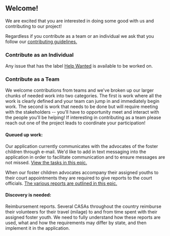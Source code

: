 ## Welcome!

We are excited that you are interested in doing some good with us and contributing to our project! 

Regardless if you contribute as a team or an individual we ask that you follow our [contributing guidelines.](https://github.com/rubyforgood/casa/blob/main/doc/CONTRIBUTING.md)


### Contribute as an Individual

Any issue that has the label [Help Wanted](https://github.com/rubyforgood/casa/issues?q=is%3Aissue+is%3Aopen+label%3A%22Help+Wanted%22) is available to be worked on. 


### Contribute as a Team

We welcome contributions from teams and we've broken up our larger chunks of needed work into two categories. The first is work where all the work is clearly defined and your team can jump in and immediately begin work. The second is work that needs to be done but will require meeting with the stakeholders -- you'll have to opportunity meet and interact with the people you'll be helping! If interesting in contributing as a team please reach out one of the project leads to coordinate your participation!

#### Queued up work:

Our application currently communicates with the advocates of the foster children through e-mail. We'd like to add in text messaging into the application in order to facilitate communication and to ensure messages are not missed. [View the tasks in this epic.](https://github.com/rubyforgood/casa/issues?q=is%3Aissue+label%3A%22%3Aiphone%3A+SMS%22) 

When our foster children advocates accompany their assigned youths to their court appointments they are required to give reports to the court officials. [The various reports are outlined in this epic.](https://github.com/rubyforgood/casa/issues?q=is%3Aissue+label%3A%22%3Awoman_judge%3A+Court+Reports+%26+Details%22+)

#### Discovery is needed:

Reimbursement reports. Several CASAs throughout the country reimburse their volunteers for their travel (milage) to and from time spent with their assigned foster youth. We need to fully understand how these reports are used, what and how the requirements may differ by state, and then implement it in the application.

